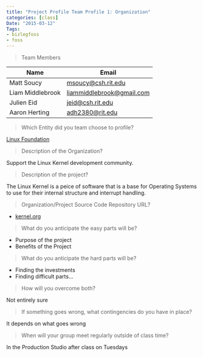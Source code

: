 ```yaml
---
title: "Project Profile Team Profile 1: Organization"
categories: [class]
Date: "2015-03-12"
Tags:
- bizlegfoss
- foss
---
```


>  Team Members

| Name             | Email                       |
|------------------|-----------------------------|
| Matt Soucy       | <msoucy@csh.rit.edu>        |
| Liam Middlebrook | <liammiddlebrook@gmail.com> |
| Julien Eid       | <jeid@csh.rit.edu>          |
| Aaron Herting    | <adh2380@rit.edu>           |

>  Which Entity did you team choose to profile?

[Linux Foundation](http://www.linuxfoundation.org/)

>  Description of the Organization?

Support the Linux Kernel development community.

>  Description of the project?

The Linux Kernel is a peice of software that is a base for Operating Systems to use for their internal structure and interrupt handling.

>  Organization/Project Source Code Repository URL?

- [kernel.org](https://www.kernel.org/)

>  What do you anticipate the easy parts will be?

- Purpose of the project
- Benefits of the Project

>  What do you anticipate the hard parts will be?

- Finding the investments
- Finding difficult parts...

>  How will you overcome both?

Not entirely sure

>  If something goes wrong, what contingencies do you have in place?

It depends on what goes wrong

>  When will your group meet regularly outside of class time?

In the Production Studio after class on Tuesdays

